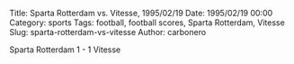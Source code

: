 Title: Sparta Rotterdam vs. Vitesse, 1995/02/19
Date: 1995/02/19 00:00
Category: sports
Tags: football, football scores, Sparta Rotterdam, Vitesse
Slug: sparta-rotterdam-vs-vitesse
Author: carbonero


Sparta Rotterdam 1 - 1 Vitesse
